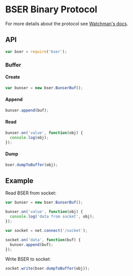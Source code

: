 # BSER Binary Protocol

For more details about the protocol see [Watchman's docs](https://facebook.github.io/watchman/docs/bser.html).

## API

```js
var bser = require('bser');
```

### Buffer

#### Create

```js
var bunser = new bser.BunserBuf();
```

#### Append

```js
bunser.append(buf);
```

#### Read

```js
bunser.on('value', function(obj) {
  console.log(obj);
});
```

#### Dump

```js
bser.dumpToBuffer(obj);
```

## Example

Read BSER from socket:

```js
var bunser = new bser.BunserBuf();

bunser.on('value', function(obj) {
  console.log('data from socket', obj);
});

var socket = net.connect('/socket');

socket.on('data', function(buf) {
  bunser.append(buf);
});
```

Write BSER to socket:

```js
socket.write(bser.dumpToBuffer(obj));
```
